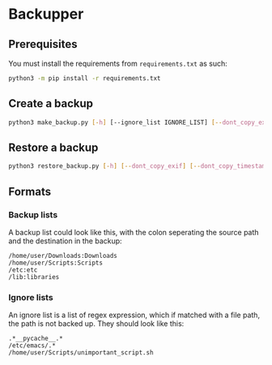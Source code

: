 # Backupper
## Prerequisites
You must install the requirements from `requirements.txt` as such:
```sh
python3 -m pip install -r requirements.txt
```

## Create a backup
```sh
python3 make_backup.py [-h] [--ignore_list IGNORE_LIST] [--dont_copy_exif] [--dont_copy_timestamps] backup_directory backup_list
```

## Restore a backup
```sh
python3 restore_backup.py [-h] [--dont_copy_exif] [--dont_copy_timestamp] backup_directory
```

## Formats
### Backup lists
A backup list could look like this, with the colon seperating the source path and the destination in the backup:
```
/home/user/Downloads:Downloads
/home/user/Scripts:Scripts
/etc:etc
/lib:libraries
```

### Ignore lists
An ignore list is a list of regex expression, which if matched with a file path, the path is not backed up.
They should look like this:
```
.*__pycache__.*
/etc/emacs/.*
/home/user/Scripts/unimportant_script.sh
```

